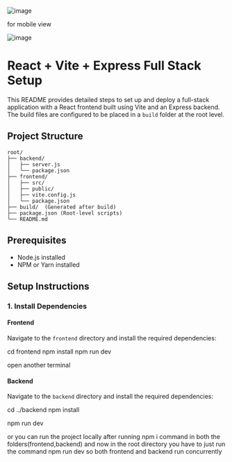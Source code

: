 
![image](https://github.com/user-attachments/assets/1f8ee48b-f483-4dd5-b388-e17580e6a3c2)

for mobile view 

![image](https://github.com/user-attachments/assets/2ed6a60e-c10d-4f89-b9f3-edc2b64ac725)



# React + Vite + Express Full Stack Setup

This README provides detailed steps to set up and deploy a full-stack application with a React frontend built using Vite and an Express backend. The build files are configured to be placed in a `build` folder at the root level.

## Project Structure

```
root/
├── backend/
│   ├── server.js
│   └── package.json
├── frontend/
│   ├── src/
│   ├── public/
│   ├── vite.config.js
│   └── package.json
├── build/  (Generated after build)
├── package.json (Root-level scripts)
└── README.md
```

## Prerequisites

- Node.js installed
- NPM or Yarn installed

## Setup Instructions

### 1. Install Dependencies

#### Frontend
Navigate to the `frontend` directory and install the required dependencies:

cd frontend
npm install
npm run dev 

open another terminal 

#### Backend
Navigate to the `backend` directory and install the required dependencies:


cd ../backend
npm install

npm run dev 


or you can run the project locally after running npm i command in both the folders(frontend,backend) and now in the root directory you have to just run the command npm run dev 
so both frontend and backend run concurrently 

